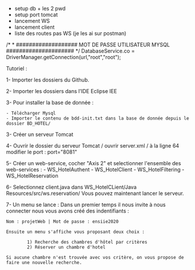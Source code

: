 - setup db + les 2 pwd
- setup port tomcat
- lancement WS
- lancement client
- liste des routes pas WS (je les ai sur postman)



/*
        	 * ################### MOT DE PASSE UTILISATEUR MYSQL #####################
        	 */
        	DatabaseService.co = DriverManager.getConnection(url,"root","root");


Tutoriel :

1- Importer les dossiers du Github.

2- Importer les dossiers dans l'IDE Eclipse IEE

3- Pour installer la base de donnée :

	- Télécharger Mysql
	- Importer le contenu de bdd-init.txt dans la base de donnée depuis le dossier BD_HOTEL/

3- Créer un serveur Tomcat 

4- Ouvrir le dossier du serveur Tomcat / ouvrir server.xml / à la ligne 64 modifier le port : port="8081"

5- Créer un web-service, cocher "Axis 2" et selectionner l'ensemble des web-services : - WS_HotelAuthent
										       - WS_HotelClient
										       - WS_HotelFiltering
										       - WS_HotelReservation

6- Selectionnez client.java dans WS_HotelCLient/Java Resources/src/ws.reservation/ Vous pouvez maintenant lancer le serveur.

7- Un menu se lance : 
	Dans un premier temps il nous invite à nous connecter nous vous avons créé des indentifiants :
	
	Nom : projetWeb | Mot de passe : ensiie2020 

	Ensuite un menu s'affiche vous proposant deux choix :

       		1) Recherche des chambres d'hôtel par critères
       		2) Réserver un chambre d'hotel

	Si aucune chambre n'est trouvée avec vos critère, on vous propose de faire une nouvelle recherche.

